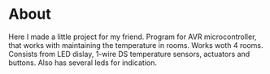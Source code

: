 # About
Here I made a little project for my friend. Program for AVR microcontroller, that works with maintaining the temperature in rooms. Works woth 4 rooms. Consists from LED dislay, 1-wire DS
temperature sensors, actuators and buttons. Also has several leds for indication.
